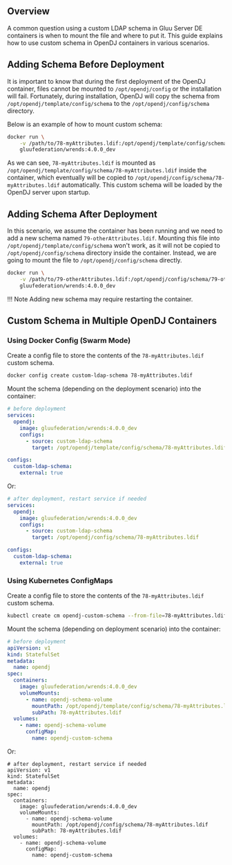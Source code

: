 ## Overview

A common question using a custom LDAP schema in Gluu Server DE containers is when to mount the file and where to put it.
This guide explains how to use custom schema in OpenDJ containers in various scenarios.

## Adding Schema Before Deployment

It is important to know that during the first deployment of the OpenDJ container, files cannot be mounted to `/opt/opendj/config` or the installation will fail. Fortunately, during installation, OpenDJ will copy the schema from `/opt/opendj/template/config/schema` to the `/opt/opendj/config/schema` directory.

Below is an example of how to mount custom schema:

```sh
docker run \
    -v /path/to/78-myAttributes.ldif:/opt/opendj/template/config/schema/78-myAttributes.ldif \
    gluufederation/wrends:4.0.0_dev
```

As we can see, `78-myAttributes.ldif` is mounted as `/opt/opendj/template/config/schema/78-myAttributes.ldif` inside the container, which eventually will be copied to `/opt/opendj/config/schema/78-myAttributes.ldif` automatically. This custom schema will be loaded by the OpenDJ server upon startup.

## Adding Schema After Deployment

In this scenario, we assume the container has been running and we need to add a new schema named `79-otherAttributes.ldif`.
Mounting this file into `/opt/opendj/template/config/schema` won't work, as it will not be copied to `/opt/opendj/config/schema` directory inside the container. Instead, we are going to mount the file to `/opt/opendj/config/schema` directly.

```sh
docker run \
    -v /path/to/79-otherAttributes.ldif:/opt/opendj/config/schema/79-otherAttributes.ldif \
    gluufederation/wrends:4.0.0_dev
```

!!! Note
    Adding new schema may require restarting the container.

## Custom Schema in Multiple OpenDJ Containers

### Using Docker Config (Swarm Mode)

Create a config file to store the contents of the `78-myAttributes.ldif` custom schema.

```sh
docker config create custom-ldap-schema 78-myAttributes.ldif
```

Mount the schema (depending on the deployment scenario) into the container:

```yaml
# before deployment
services:
  opendj:
    image: gluufederation/wrends:4.0.0_dev
    configs:
      - source: custom-ldap-schema
        target: /opt/opendj/template/config/schema/78-myAttributes.ldif

configs:
  custom-ldap-schema:
    external: true
```

Or:

```yaml
# after deployment, restart service if needed
services:
  opendj:
    image: gluufederation/wrends:4.0.0_dev
    configs:
      - source: custom-ldap-schema
        target: /opt/opendj/config/schema/78-myAttributes.ldif

configs:
  custom-ldap-schema:
    external: true
```

### Using Kubernetes ConfigMaps

Create a config file to store the contents of the `78-myAttributes.ldif` custom schema.

```sh
kubectl create cm opendj-custom-schema --from-file=78-myAttributes.ldif
```

Mount the schema (depending on deployment scenario) into the container:

```yaml
# before deployment
apiVersion: v1
kind: StatefulSet
metadata:
  name: opendj
spec:
  containers:
    image: gluufederation/wrends:4.0.0_dev
    volumeMounts:
      - name: opendj-schema-volume
        mountPath: /opt/opendj/template/config/schema/78-myAttributes.ldif
        subPath: 78-myAttributes.ldif
  volumes:
    - name: opendj-schema-volume
      configMap:
        name: opendj-custom-schema
```

Or:

    # after deployment, restart service if needed
    apiVersion: v1
    kind: StatefulSet
    metadata:
      name: opendj
    spec:
      containers:
        image: gluufederation/wrends:4.0.0_dev
        volumeMounts:
          - name: opendj-schema-volume
            mountPath: /opt/opendj/config/schema/78-myAttributes.ldif
            subPath: 78-myAttributes.ldif
      volumes:
        - name: opendj-schema-volume
          configMap:
            name: opendj-custom-schema

